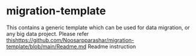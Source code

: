 # migration-template

This contains a generic template which can be used for data migration, or any big data project.
Please refer [this](https://github.com/Noosarpparashar/migration-template/blob/main/Readme.md)https://github.com/Noosarpparashar/migration-template/blob/main/Readme.md  Readme instruction
